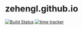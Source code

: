 # zehengl.github.io

[![Build Status](https://travis-ci.org/zehengl/zehengl.github.io.svg?branch=develop)](https://travis-ci.org/zehengl/zehengl.github.io)
[![time tracker](https://wakatime.com/badge/github/zehengl/zehengl.github.io.svg)](https://wakatime.com/badge/github/zehengl/zehengl.github.io)
